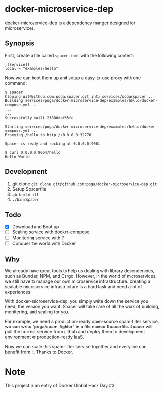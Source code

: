# docker-microservice-dep

docker-microservice-dep is a dependency manger designed for microservices.

## Synopsis

First, create a file called `spacer.toml` with the following content:
```
[[Service]]
local = "examples/hello"
```

Now we can boot them up and setup a easy-to-use proxy with one command:
```
$ spacer
Cloning git@github.com:poga/spacer.git into services/poga/spacer ...
Building services/poga/docker-microservice-dep/examples/hello/docker-compose.yml ...
...
...
Successfully built 2f880daf95fc

Starting services/poga/docker-microservice-dep/examples/hello/docker-compose.yml ...
Proxying /hello to http://0.0.0.0:32770

Spacer is ready and rocking at 0.0.0.0:9064

$ curl 0.0.0.0:9064/hello
Hello World
```

## Development

1. git clone `git clone git@github.com:poga/docker-microservice-dep.git`
2. Setup Spacerfile
3. `gb build all`
4. `./bin/spacer`

## Todo

- [x] Download and Boot up
- [ ] Scaling service with docker-compose
- [ ] Monitering service with ?
- [ ] Conquer the world with Docker

## Why

We already have great tools to help us dealing with library dependencies,
such as Bundler, NPM, and Cargo.
However, in the world of microservices, we still have to manage our own microservice infrastructure.
Creating a scalable microservice infrastructure is a hard task and need a lot of experiences.

With docker-microservice-dep, you simply write down the service you need, the version you want.
Spacer will take care of all the work of building, monitering, and scaling for you.

For example, we need a production-ready open-source spam-filter service. we can write "poga/spam-fighter" in a file named Spacerfile. Spacer will pull the correct service from github and deploy them to development environment or production-ready IaaS.

Now we can scale this spam-filter service together and everyone can benefit from it. Thanks to Docker.

# Note

This project is an entry of Docker Global Hack Day #3

